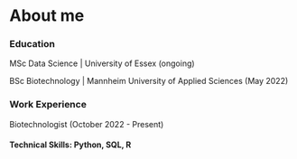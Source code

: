 # About me


### Education

<p> MSc Data Science | University of Essex (ongoing) </p>

<p> BSc Biotechnology | Mannheim University of Applied Sciences (May 2022) </p>

### Work Experience

Biotechnologist (October 2022 - Present)

#### Technical Skills: Python, SQL, R
